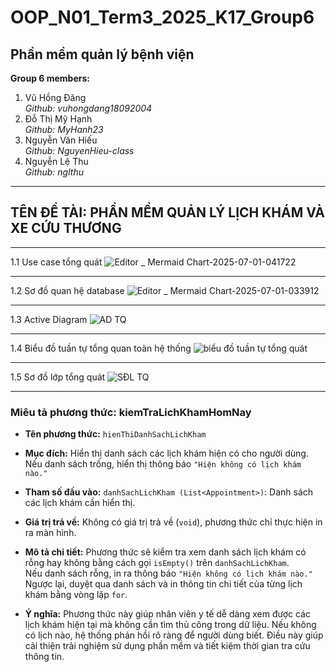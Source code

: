 # OOP_N01_Term3_2025_K17_Group6

## **Phần mềm quản lý bệnh viện**

**Group 6 members:**
1. Vũ Hồng Đăng  
   *Github: vuhongdang18092004*  
2. Đỗ Thị Mỹ Hạnh  
   *Github: MyHanh23*  
3. Nguyễn Văn Hiếu  
   *Github: NguyenHieu-class* 
4. Nguyễn Lệ Thu  
   *Github: nglthu*

---

## **TÊN ĐỀ TÀI: PHẦN MỀM QUẢN LÝ LỊCH KHÁM VÀ XE CỨU THƯƠNG**

---
1.1 Use case tổng quát
![Editor _ Mermaid Chart-2025-07-01-041722](https://github.com/user-attachments/assets/b0fdf869-1da3-4252-bc45-04b20fa5e70a)

---
1.2 Sơ đồ quan hệ database
![Editor _ Mermaid Chart-2025-07-01-033912](https://github.com/user-attachments/assets/29efd512-eaec-422a-96bf-5e7cbebb174a)

---
1.3 Active Diagram
![AD TQ](https://github.com/user-attachments/assets/bd7fff2f-063e-4c4b-9021-efe99c5cf83b)

----
1.4 Biểu đồ tuần tự tổng quan toàn hệ thống
![biểu đồ tuần tự tổng quát](https://github.com/user-attachments/assets/9186aa94-c560-4fcd-bee7-ea20689c70d1)

---
1.5 Sơ đồ lớp tổng quát
![SĐL TQ](https://github.com/user-attachments/assets/a7dbf5e4-def0-4136-adfe-cd8a28c96c63)

---

### Miêu tả phương thức: kiemTraLichKhamHomNay
- **Tên phương thức:** `hienThiDanhSachLichKham`

- **Mục đích:**
  Hiển thị danh sách các lịch khám hiện có cho người dùng.  
  Nếu danh sách trống, hiển thị thông báo `"Hiện không có lịch khám nào."`

- **Tham số đầu vào:**
  `danhSachLichKham (List<Appointment>)`: Danh sách các lịch khám cần hiển thị.

- **Giá trị trả về:**
  Không có giá trị trả về (`void`), phương thức chỉ thực hiện in ra màn hình.

- **Mô tả chi tiết:**
  Phương thức sẽ kiểm tra xem danh sách lịch khám có rỗng hay không bằng cách gọi `isEmpty()` trên `danhSachLichKham`.  
    Nếu danh sách rỗng, in ra thông báo `"Hiện không có lịch khám nào."`
    Ngược lại, duyệt qua danh sách và in thông tin chi tiết của từng lịch khám bằng vòng lặp `for`.

- **Ý nghĩa:**
Phương thức này giúp nhân viên y tế dễ dàng xem được các lịch khám hiện tại mà không cần tìm thủ công trong dữ liệu. Nếu không có lịch nào, hệ thống phản hồi rõ ràng để người dùng biết. Điều này giúp cải thiện trải nghiệm sử dụng phần mềm và tiết kiệm thời gian tra cứu thông tin.

